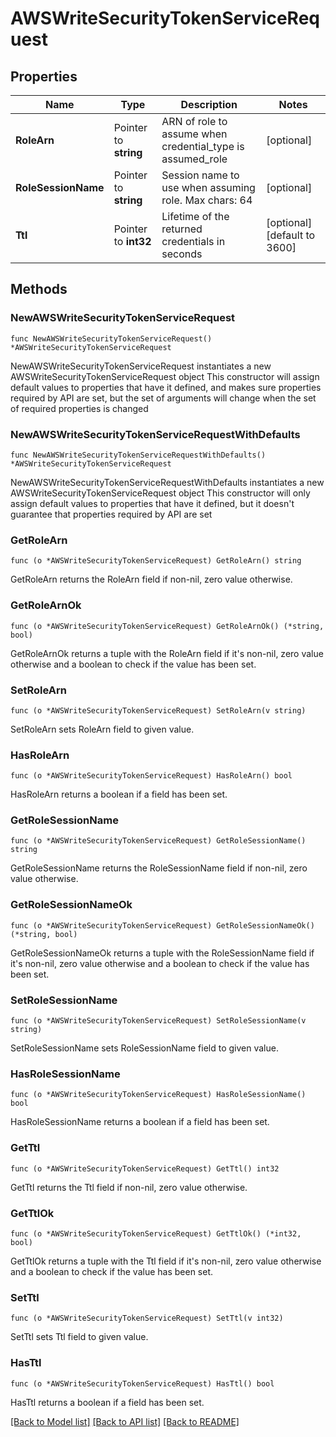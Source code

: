 # AWSWriteSecurityTokenServiceRequest


## Properties

Name | Type | Description | Notes
------------ | ------------- | ------------- | -------------
**RoleArn** | Pointer to **string** | ARN of role to assume when credential_type is assumed_role | [optional] 
**RoleSessionName** | Pointer to **string** | Session name to use when assuming role. Max chars: 64 | [optional] 
**Ttl** | Pointer to **int32** | Lifetime of the returned credentials in seconds | [optional] [default to 3600]



## Methods


### NewAWSWriteSecurityTokenServiceRequest

`func NewAWSWriteSecurityTokenServiceRequest() *AWSWriteSecurityTokenServiceRequest`

NewAWSWriteSecurityTokenServiceRequest instantiates a new AWSWriteSecurityTokenServiceRequest object
This constructor will assign default values to properties that have it defined,
and makes sure properties required by API are set, but the set of arguments
will change when the set of required properties is changed

### NewAWSWriteSecurityTokenServiceRequestWithDefaults

`func NewAWSWriteSecurityTokenServiceRequestWithDefaults() *AWSWriteSecurityTokenServiceRequest`

NewAWSWriteSecurityTokenServiceRequestWithDefaults instantiates a new AWSWriteSecurityTokenServiceRequest object
This constructor will only assign default values to properties that have it defined,
but it doesn't guarantee that properties required by API are set


### GetRoleArn

`func (o *AWSWriteSecurityTokenServiceRequest) GetRoleArn() string`

GetRoleArn returns the RoleArn field if non-nil, zero value otherwise.

### GetRoleArnOk

`func (o *AWSWriteSecurityTokenServiceRequest) GetRoleArnOk() (*string, bool)`

GetRoleArnOk returns a tuple with the RoleArn field if it's non-nil, zero value otherwise
and a boolean to check if the value has been set.

### SetRoleArn

`func (o *AWSWriteSecurityTokenServiceRequest) SetRoleArn(v string)`

SetRoleArn sets RoleArn field to given value.


### HasRoleArn

`func (o *AWSWriteSecurityTokenServiceRequest) HasRoleArn() bool`

HasRoleArn returns a boolean if a field has been set.




### GetRoleSessionName

`func (o *AWSWriteSecurityTokenServiceRequest) GetRoleSessionName() string`

GetRoleSessionName returns the RoleSessionName field if non-nil, zero value otherwise.

### GetRoleSessionNameOk

`func (o *AWSWriteSecurityTokenServiceRequest) GetRoleSessionNameOk() (*string, bool)`

GetRoleSessionNameOk returns a tuple with the RoleSessionName field if it's non-nil, zero value otherwise
and a boolean to check if the value has been set.

### SetRoleSessionName

`func (o *AWSWriteSecurityTokenServiceRequest) SetRoleSessionName(v string)`

SetRoleSessionName sets RoleSessionName field to given value.


### HasRoleSessionName

`func (o *AWSWriteSecurityTokenServiceRequest) HasRoleSessionName() bool`

HasRoleSessionName returns a boolean if a field has been set.




### GetTtl

`func (o *AWSWriteSecurityTokenServiceRequest) GetTtl() int32`

GetTtl returns the Ttl field if non-nil, zero value otherwise.

### GetTtlOk

`func (o *AWSWriteSecurityTokenServiceRequest) GetTtlOk() (*int32, bool)`

GetTtlOk returns a tuple with the Ttl field if it's non-nil, zero value otherwise
and a boolean to check if the value has been set.

### SetTtl

`func (o *AWSWriteSecurityTokenServiceRequest) SetTtl(v int32)`

SetTtl sets Ttl field to given value.


### HasTtl

`func (o *AWSWriteSecurityTokenServiceRequest) HasTtl() bool`

HasTtl returns a boolean if a field has been set.









[[Back to Model list]](../README.md#documentation-for-models) [[Back to API list]](../README.md#documentation-for-api-endpoints) [[Back to README]](../README.md)


